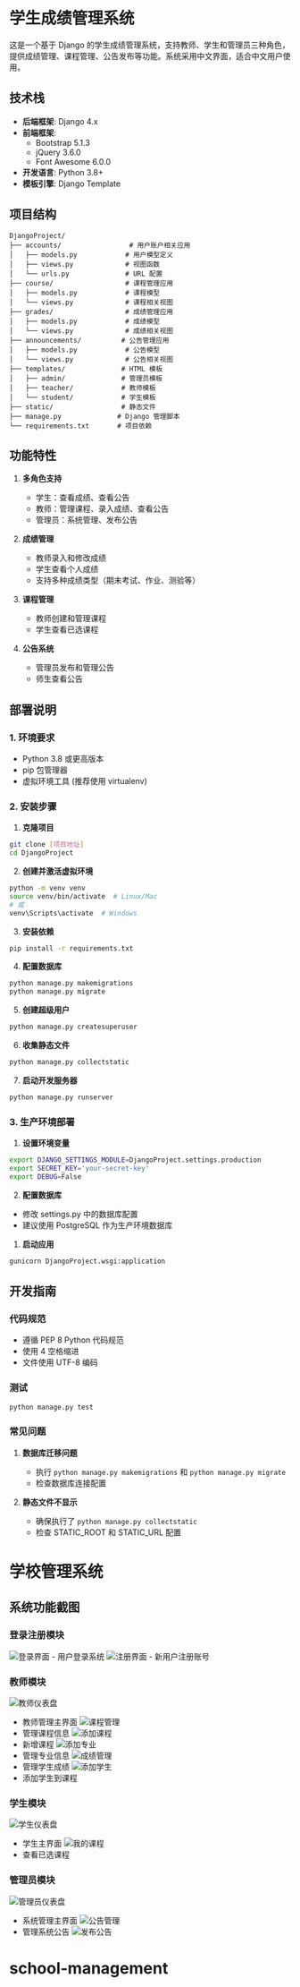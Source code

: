 # 学生成绩管理系统

这是一个基于 Django 的学生成绩管理系统，支持教师、学生和管理员三种角色，提供成绩管理、课程管理、公告发布等功能。系统采用中文界面，适合中文用户使用。

## 技术栈

- **后端框架**: Django 4.x
- **前端框架**: 
  - Bootstrap 5.1.3
  - jQuery 3.6.0
  - Font Awesome 6.0.0
- **开发语言**: Python 3.8+
- **模板引擎**: Django Template

## 项目结构

```
DjangoProject/
├── accounts/                 # 用户账户相关应用
│   ├── models.py            # 用户模型定义
│   ├── views.py             # 视图函数
│   └── urls.py              # URL 配置
├── course/                  # 课程管理应用
│   ├── models.py            # 课程模型
│   └── views.py             # 课程相关视图
├── grades/                  # 成绩管理应用
│   ├── models.py            # 成绩模型
│   └── views.py             # 成绩相关视图
├── announcements/          # 公告管理应用
│   ├── models.py            # 公告模型
│   └── views.py             # 公告相关视图
├── templates/              # HTML 模板
│   ├── admin/              # 管理员模板
│   ├── teacher/            # 教师模板
│   └── student/            # 学生模板
├── static/                 # 静态文件
├── manage.py              # Django 管理脚本
└── requirements.txt       # 项目依赖
```

## 功能特性

1. **多角色支持**
   - 学生：查看成绩、查看公告
   - 教师：管理课程、录入成绩、查看公告
   - 管理员：系统管理、发布公告

2. **成绩管理**
   - 教师录入和修改成绩
   - 学生查看个人成绩
   - 支持多种成绩类型（期末考试、作业、测验等）

3. **课程管理**
   - 教师创建和管理课程
   - 学生查看已选课程

4. **公告系统**
   - 管理员发布和管理公告
   - 师生查看公告

## 部署说明

### 1. 环境要求
- Python 3.8 或更高版本
- pip 包管理器
- 虚拟环境工具 (推荐使用 virtualenv)

### 2. 安装步骤

1. **克隆项目**
```bash
git clone [项目地址]
cd DjangoProject
```

2. **创建并激活虚拟环境**
```bash
python -m venv venv
source venv/bin/activate  # Linux/Mac
# 或
venv\Scripts\activate  # Windows
```

3. **安装依赖**
```bash
pip install -r requirements.txt
```

4. **配置数据库**
```bash
python manage.py makemigrations
python manage.py migrate
```

5. **创建超级用户**
```bash
python manage.py createsuperuser
```

6. **收集静态文件**
```bash
python manage.py collectstatic
```

7. **启动开发服务器**
```bash
python manage.py runserver
```

### 3. 生产环境部署

1. **设置环境变量**
```bash
export DJANGO_SETTINGS_MODULE=DjangoProject.settings.production
export SECRET_KEY='your-secret-key'
export DEBUG=False
```

2. **配置数据库**
- 修改 settings.py 中的数据库配置
- 建议使用 PostgreSQL 作为生产环境数据库



1. **启动应用**
```bash
gunicorn DjangoProject.wsgi:application
```

## 开发指南

### 代码规范
- 遵循 PEP 8 Python 代码规范
- 使用 4 空格缩进
- 文件使用 UTF-8 编码

### 测试
```bash
python manage.py test
```

### 常见问题

1. **数据库迁移问题**
   - 执行 `python manage.py makemigrations` 和 `python manage.py migrate`
   - 检查数据库连接配置

2. **静态文件不显示**
   - 确保执行了 `python manage.py collectstatic`
   - 检查 STATIC_ROOT 和 STATIC_URL 配置

# 学校管理系统

## 系统功能截图

### 登录注册模块
![登录界面](image/login.png) - 用户登录系统
![注册界面](image/register.png) - 新用户注册账号

### 教师模块
![教师仪表盘](image/teacher.png) 
- 教师管理主界面
![课程管理](image/add_curse.png) 
- 管理课程信息
![添加课程](image/add.png) 
- 新增课程
![添加专业](image/major.png) 
- 管理专业信息
![成绩管理](image/grade.png) 
- 管理学生成绩
![添加学生](image/add_student.png) 
- 添加学生到课程

### 学生模块
![学生仪表盘](image/student.png) 
- 学生主界面
![我的课程](image/student_curse.png) 
- 查看已选课程

### 管理员模块
![管理员仪表盘](image/admin.png) 
- 系统管理主界面
![公告管理](image/notice.png) 
- 管理系统公告
![发布公告](image/add_notice.png) 
# school-management
